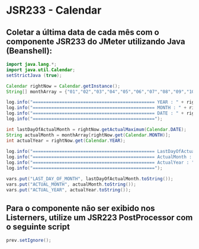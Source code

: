 # JSR233 - Calendar

## Coletar a última data de cada mês com o componente JSR233 do JMeter utilizando Java (Beanshell):

```java
import java.lang.*;
import java.util.Calendar;
setStrictJava (true);

Calendar rightNow = Calendar.getInstance();
String[] monthArray = {"01","02","03","04","05","06","07","08","09","10","11","12"};

log.info("============================================== YEAR : " + rightNow.get(Calendar.YEAR) );
log.info("============================================== MONTH : " + rightNow.get(Calendar.MONTH) );
log.info("============================================== DATE : " + rightNow.get(Calendar.DATE) );
log.info("==============================================");

int lastDayOfActualMonth = rightNow.getActualMaximum(Calendar.DATE);
String actualMonth = monthArray[rightNow.get(Calendar.MONTH)];
int actualYear = rightNow.get(Calendar.YEAR);			
			
log.info("============================================== LastDayOfActualMonth : " + lastDayOfActualMonth);
log.info("============================================== ActualMonth : " + actualMonth);
log.info("============================================== ActualYear : " + actualYear);
log.info("==============================================");

vars.put("LAST_DAY_OF_MONTH", lastDayOfActualMonth.toString());
vars.put("ACTUAL_MONTH", actualMonth.toString());
vars.put("ACTUAL_YEAR", actualYear.toString());
```

## Para o componente não ser exibido nos Listerners, utilize um JSR223 PostProcessor com o seguinte script

```java
prev.setIgnore();
```
